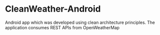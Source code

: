 # CleanWeather-Android
Android app which was developed using clean architecture principles. The application consumes REST APIs from OpenWeatherMap
